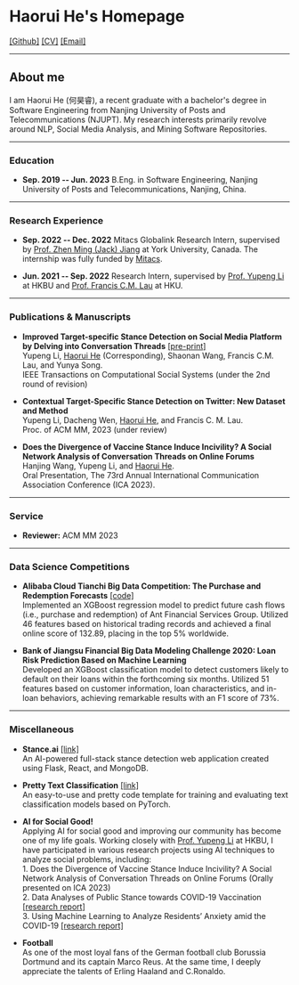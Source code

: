 # **Haorui He's Homepage**

[[Github]](https://github.com/HarryHe11) [[CV]](assets/CV_Haorui_He.pdf) [[Email]](hehaorui11[at]gmail[dot].com)

---
## **About me**

I am Haorui He (何昊睿), a recent graduate with a bachelor's degree in Software Engineering from Nanjing University of Posts and Telecommunications (NJUPT). My research interests primarily revolve around NLP, Social Media Analysis, and Mining Software Repositories.

---
### **Education**

+ **Sep. 2019 -- Jun. 2023** B.Eng. in Software Engineering, Nanjing University of Posts and Telecommunications, Nanjing, China.
  
---
### **Research Experience**

+ **Sep. 2022 -- Dec. 2022** Mitacs Globalink Research Intern, supervised by [Prof. Zhen Ming (Jack) Jiang](http://www.cse.yorku.ca/~zmjiang/) at York University, Canada. The internship was fully funded by [Mitacs](https://www.mitacs.ca/).

+ **Jun. 2021 -- Sep. 2022** Research Intern, supervised by [Prof. Yupeng Li](http://jour.hkbu.edu.hk/faculty-member/dr-li-yupeng/) at HKBU and [Prof. Francis C.M. Lau](https://i.cs.hku.hk/~fcmlau/) at HKU.

---

### **Publications & Manuscripts**

+ **Improved Target-specific Stance Detection on Social Media Platform by Delving into Conversation Threads** [[pre-print]](https://arxiv.org/abs/2211.03061)
<br>Yupeng Li, <u>Haorui He</u> (Corresponding), Shaonan Wang, Francis C.M. Lau, and Yunya Song.
<br>IEEE Transactions on Computational Social Systems (under the 2nd round of revision)

+ **Contextual Target-Specific Stance Detection on Twitter: New Dataset and Method**
<br>Yupeng Li, Dacheng Wen, <u>Haorui He</u>, and Francis C. M. Lau.
<br>Proc. of ACM MM, 2023 (under review)

+ **Does the Divergence of Vaccine Stance Induce Incivility? A Social Network Analysis of Conversation Threads on Online Forums**
<br>Hanjing Wang, Yupeng Li, and <u>Haorui He</u>.
<br>Oral Presentation, The 73rd Annual International Communication Association Conference (ICA 2023).

---

### **Service**

+ **Reviewer:** ACM MM 2023

---
### **Data Science Competitions**

+ **Alibaba Cloud Tianchi Big Data Competition: The Purchase and Redemption Forecasts** [[code]](https://github.com/HarryHe11/Tianchi-PRF)
<br>Implemented an XGBoost regression model to predict future cash flows (i.e., purchase and redemption) of Ant Financial Services Group. Utilized 46 features based on historical trading records and achieved a final online score of 132.89, placing in the top 5% worldwide.

+ **Bank of Jiangsu Financial Big Data Modeling Challenge 2020: Loan Risk Prediction Based on Machine Learning** 
<br>Developed an XGBoost classification model to detect customers likely to default on their loans within the forthcoming six months. Utilized 51 features based on customer information, loan characteristics, and in-loan behaviors, achieving remarkable results with an F1 score of 73%.

---

### **Miscellaneous**
+ **Stance.ai** [[link]](https://github.com/HarryHe11/Stance.ai)
<br>An AI-powered full-stack stance detection web application created using Flask, React, and MongoDB.

+ **Pretty Text Classification** [[link]](https://github.com/HarryHe11/Pretty-Pytorch-Text-Classification)
<br>An easy-to-use and pretty code template for training and evaluating text classification models based on PyTorch.

+ **AI for Social Good!**
<br>Applying AI for social good and improving our community has become one of my life goals. Working closely with [Prof. Yupeng Li](http://jour.hkbu.edu.hk/faculty-member/dr-li-yupeng/) at HKBU, I have participated in various research projects using AI techniques to analyze social problems, including:
<br>1. Does the Divergence of Vaccine Stance Induce Incivility? A Social Network Analysis of Conversation Threads on Online Forums (Orally presented on ICA 2023)
<br>2. Data Analyses of Public Stance towards COVID-19 Vaccination [[research report]](https://research.hkbu.edu.hk/f/page/20480/21996/(EN)OVH_Report_No.14_V2.pdf)
<br>3. Using Machine Learning to Analyze Residents’ Anxiety amid the COVID-19 [[research report]](https://research.hkbu.edu.hk/f/page/20923/23009/Anxiety_Report_Eng_Final.pdf)

+ **Football**
 <br>As one of the most loyal fans of the German football club Borussia Dortmund and its captain Marco Reus. At the same time, I deeply appreciate the talents of Erling Haaland and C.Ronaldo. 
 

